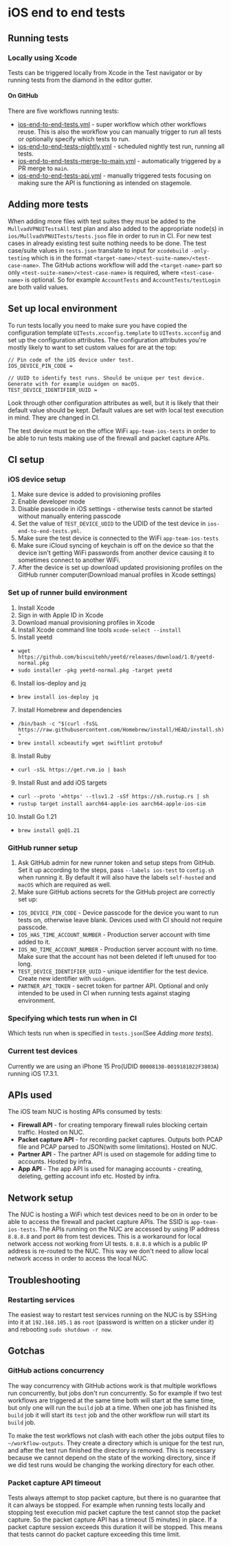 # iOS end to end tests
## Running tests
### Locally using Xcode
Tests can be triggered locally from Xcode in the Test navigator or by running tests from the diamond in the editor gutter.

#### On GitHub
There are five workflows running tests:
 - [ios-end-to-end-tests.yml](https://github.com/mullvad/mullvadvpn-app/actions/workflows/ios-end-to-end-tests.yml) - super workflow which other workflows reuse. This is also the workflow you can manually trigger to run all tests or optionally specify which tests to run.
 - [ios-end-to-end-tests-nightly.yml](https://github.com/mullvad/mullvadvpn-app/actions/workflows/ios-end-to-end-tests-nightly.yml) - scheduled nightly test run, running all tests.
 - [ios-end-to-end-tests-merge-to-main.yml](https://github.com/mullvad/mullvadvpn-app/actions/workflows/ios-end-to-end-tests-merge-to-main.yml) - automatically triggered by a PR merge to `main`.
 - [ios-end-to-end-tests-api.yml](https://github.com/mullvad/mullvadvpn-app/actions/workflows/ios-end-to-end-tests-api.yml) - manually triggered tests focusing on making sure the API is functioning as intended on stagemole.

## Adding more tests
When adding more files with test suites they must be added to the `MullvadVPNUITestsAll` test plan and also added to the appropriate node(s) in `ios/MullvadVPNUITests/tests.json` file in order to run in CI. For new test cases in already existing test suite nothing needs to be done. The test case/suite values in `tests.json` translate to input for `xcodebuild -only-testing` which is in the format `<target-name>/<test-suite-name>/<test-case-name>`. The GitHub actions workflow will add the `<target-name>` part so only `<test-suite-name>/<test-case-name>` is required, where `<test-case-name>` is optional. So for example `AccountTests` and `AccountTests/testLogin` are both valid values.

## Set up local environment
To run tests locally you need to make sure you have copied the configuration template `UITests.xcconfig.template` to `UITests.xcconfig` and set up the configuration attributes. The configuration attributes you're mostly likely to want to set custom values for are at the top:
```
// Pin code of the iOS device under test.
IOS_DEVICE_PIN_CODE =

// UUID to identify test runs. Should be unique per test device. Generate with for example uuidgen on macOS.
TEST_DEVICE_IDENTIFIER_UUID =
```

Look through other configuration attributes as well, but it is likely that their default value should be kept. Default values are set with local test execution in mind. They are changed in CI.

The test device must be on the office WiFi `app-team-ios-tests` in order to be able to run tests making use of the firewall and packet capture APIs.

## CI setup
### iOS device setup
1. Make sure device is added to provisioning profiles
2. Enable developer mode
3. Disable passcode in iOS settings - otherwise tests cannot be started without manually entering passcode
4. Set the value of `TEST_DEVICE_UDID` to the UDID of the test device in `ios-end-to-end-tests.yml`.
5. Make sure the test device is connected to the WiFi `app-team-ios-tests`
6. Make sure iCloud syncing of keychain is off on the device so that the device isn't getting WiFi passwords from another device causing it to sometimes connect to another WiFi.
7. After the device is set up download updated provisioning profiles on the GitHub runner computer(Download manual profiles in Xcode settings)

### Set up of runner build environment
1. Install Xcode
2. Sign in with Apple ID in Xcode
3. Download manual provisioning profiles in Xcode
4. Install Xcode command line tools `xcode-select --install`
5. Install yeetd
 - `wget https://github.com/biscuitehh/yeetd/releases/download/1.0/yeetd-normal.pkg`
 - `sudo installer -pkg yeetd-normal.pkg -target yeetd`
6. Install ios-deploy and jq
  - `brew install ios-deploy jq`
7. Install Homebrew and dependencies
  - `/bin/bash -c "$(curl -fsSL https://raw.githubusercontent.com/Homebrew/install/HEAD/install.sh)"`
  - `brew install xcbeautify wget swiftlint protobuf`
8. Install Ruby
  - `curl -sSL https://get.rvm.io | bash`
9. Install Rust and add iOS targets
  - `curl --proto '=https' --tlsv1.2 -sSf https://sh.rustup.rs | sh`
  - `rustup target install aarch64-apple-ios aarch64-apple-ios-sim`
10. Install Go 1.21
  - `brew install go@1.21`

### GitHub runner setup
1. Ask GitHub admin for new runner token and setup steps from GitHub. Set it up according to the steps, pass `--labels ios-test` to `config.sh` when running it. By default it will also have the labels `self-hosted` and `macOS` which are required as well.
2. Make sure GitHub actions secrets for the GitHub project are correctly set up:
  - `IOS_DEVICE_PIN_CODE` - Device passcode for the device you want to run tests on, otherwise leave blank. Devices used with CI should not require passcode.
  - `IOS_HAS_TIME_ACCOUNT_NUMBER` - Production server account with time added to it.
  - `IOS_NO_TIME_ACCOUNT_NUMBER` - Production server account with no time. Make sure that the account has not been deleted if left unused for too long.
  - `TEST_DEVICE_IDENTIFIER_UUID` - unique identifier for the test device. Create new identifier with `uuidgen`.
  - `PARTNER_API_TOKEN` - secret token for partner API. Optional and only intended to be used in CI when running tests against staging environment.

### Specifying which tests run when in CI
Which tests run when is specified in `tests.json`(See _Adding more tests_).

### Current test devices
Currently we are using an iPhone 15 Pro(UDID `00008130-0019181022F3803A`) running iOS 17.3.1.

## APIs used
The iOS team NUC is hosting APIs consumed by tests:

 - **Firewall API** - for creating temporary firewall rules blocking certain traffic. Hosted on NUC.
 - **Packet capture API** - for recording packet captures. Outputs both PCAP file and PCAP parsed to JSON(with some limitations). Hosted on NUC.
 - **Partner API** - The partner API is used on stagemole for adding time to accounts. Hosted by infra.
 - **App API** - The app API is used for managing accounts - creating, deleting, getting account info etc. Hosted by infra.

## Network setup
The NUC is hosting a WiFi which test devices need to be on in order to be able to access the firewall and packet capture APIs. The SSID is `app-team-ios-tests`. The APIs running on the NUC are accessed by using IP address `8.8.8.8` and port `80` from test devices. This is a workaround for local network access not working from UI tests. `8.8.8.8` which is a public IP address is re-routed to the NUC. This way we don't need to allow local network access in order to access the local NUC.
## Troubleshooting
### Restarting services
The easiest way to restart test services running on the NUC is by SSH:ing into it at `192.168.105.1` as `root` (password is written on a sticker under it) and rebooting `sudo shutdown -r now`.

## Gotchas
### GitHub actions concurrency
The way concurrency with GitHub actions work is that multiple workflows run concurrently, but jobs don't run concurrently. So for example if two test workflows are triggered at the same time both will start at the same time, but only one will run the `build` job at a time. When one job has finished its `build` job it will start its `test` job and the other workflow run will start its `build` job.

To make the test workflows not clash with each other the jobs output files to `~/workflow-outputs`. They create a directory which is unique for the test run, and after the test run finished the directory is removed. This is necessary because we cannot depend on the state of the working directory, since if we did test runs would be changing the working directory for each other.

### Packet capture API timeout
Tests always attempt to stop packet capture, but there is no guarantee that it can always be stopped. For example when running tests locally and stopping test execution mid packet capture the test cannot stop the packet capture. So the packet capture API has a timeout (5 minutes) in place. If a packet capture session exceeds this duration it will be stopped. This means that tests cannot do packet capture exceeding this time limit.
